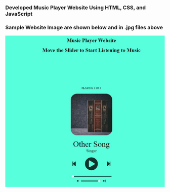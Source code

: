 ### Developed Music Player Website Using HTML, CSS, and JavaScript ###
### Sample Website Image are shown below and in .jpg files above ###
![](homepage.JPG)


